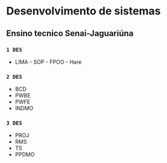 # Desenvolvimento de sistemas 

## Ensino tecnico Senai-Jaguariúna

### `1 DES`
- LIMA - SOP - FPOO - Hare
### `2 DES`
- BCD
- PWBE
- PWFE
- INDMO
### `3 DES`
- PROJ
- RMS
- TS
- PPDMO
